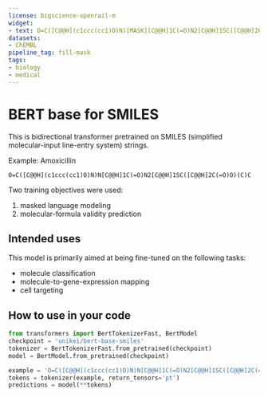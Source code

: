 ```yaml
---
license: bigscience-openrail-m
widget:
- text: O=C([C@@H](c1ccc(cc1)O)N)[MASK][C@@H]1C(=O)N2[C@@H]1SC([C@@H]2C(=O)O)(C)C
datasets:
- ChEMBL
pipeline_tag: fill-mask
tags:
- biology
- medical
---
```


# BERT base for SMILES
This is bidirectional transformer pretrained on SMILES (simplified molecular-input line-entry system) strings. 

Example: Amoxicillin
```
O=C([C@@H](c1ccc(cc1)O)N)N[C@@H]1C(=O)N2[C@@H]1SC([C@@H]2C(=O)O)(C)C
```

Two training objectives were used: 
1. masked language modeling
2. molecular-formula validity prediction

## Intended uses
This model is primarily aimed at being fine-tuned on the following tasks:
- molecule classification
- molecule-to-gene-expression mapping
- cell targeting

## How to use in your code
```python
from transformers import BertTokenizerFast, BertModel
checkpoint = 'unikei/bert-base-smiles'
tokenizer = BertTokenizerFast.from_pretrained(checkpoint)
model = BertModel.from_pretrained(checkpoint)

example = 'O=C([C@@H](c1ccc(cc1)O)N)N[C@@H]1C(=O)N2[C@@H]1SC([C@@H]2C(=O)O)(C)C'
tokens = tokenizer(example, return_tensors='pt')
predictions = model(**tokens)
```